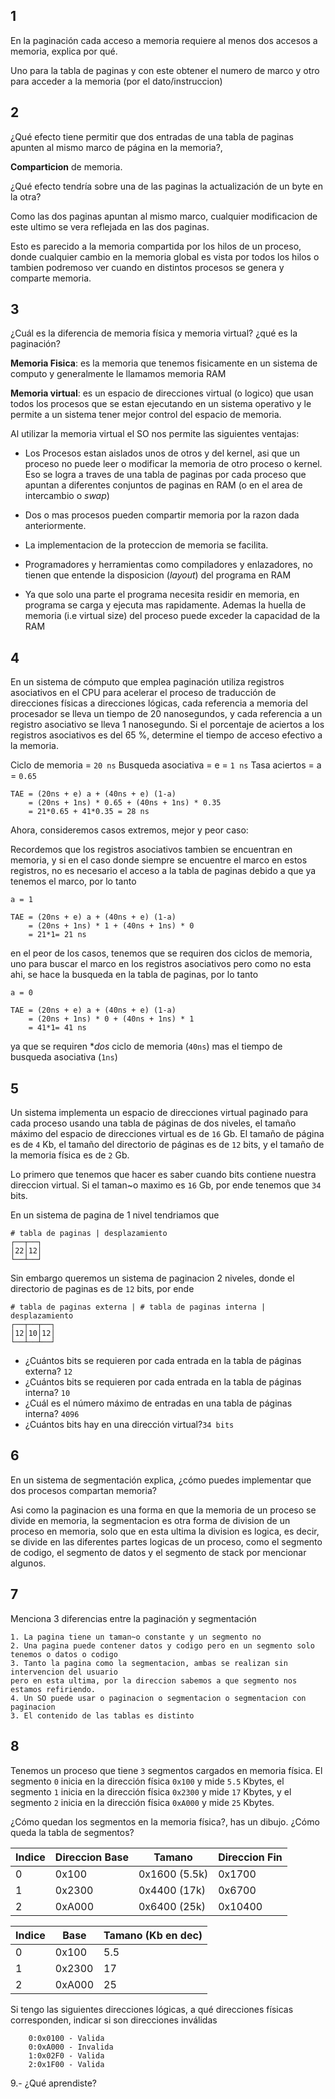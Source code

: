 ## 1 

En la paginación cada acceso a memoria requiere al menos dos accesos a memoria, explica por qué.

Uno para la tabla de paginas y con este obtener el numero de marco y  otro para acceder a la memoria (por el dato/instruccion)

## 2

¿Qué efecto tiene permitir que dos entradas de una tabla de paginas apunten al mismo marco de página en la memoria?, 

 **Comparticion** de memoria. 
 
¿Qué efecto tendría sobre una de las paginas la actualización de un byte en la otra?

Como las dos paginas apuntan al mismo marco, cualquier modificacion de este ultimo se vera reflejada en las
dos paginas.

Esto es parecido a la memoria compartida por los hilos de un proceso, donde cualquier cambio en la memoria global
es vista por todos los hilos o tambien podremoso ver cuando en distintos procesos se genera y comparte
memoria.

## 3

¿Cuál es la diferencia de memoria física y memoria virtual? ¿qué es la paginación?

**Memoria Fisica**: es la memoria que tenemos fisicamente en un sistema de computo y generalmente le llamamos
memoria RAM

**Memoria virtual**: es un espacio de direcciones virtual (o logico)
que usan todos los procesos que se estan ejecutando en un sistema operativo y le permite a un sistema tener
mejor control del espacio de memoria. 

Al utilizar la memoria virtual el SO nos permite las siguientes ventajas:

- Los Procesos estan aislados unos de otros y del kernel, asi que un proceso no puede leer o modificar
la memoria de otro proceso o kernel. Eso se logra a traves de una tabla de paginas por cada proceso
que apuntan a diferentes conjuntos de paginas en RAM (o en el area de intercambio o *swap*)

- Dos o mas procesos pueden compartir memoria por la razon dada anteriormente.

- La implementacion de la proteccion de memoria se facilita.

- Programadores y herramientas como compiladores y enlazadores, no tienen que entende la disposicion (*layout*)
del programa en RAM

- Ya que solo una parte el programa necesita residir en memoria, en programa se carga y ejecuta mas rapidamente.
Ademas la huella de memoria (i.e virtual size) del proceso puede exceder la capacidad de la RAM

## 4

En un sistema de cómputo que emplea paginación utiliza registros asociativos en el CPU para acelerar 
el proceso de traducción de direcciones físicas a direcciones lógicas, cada referencia a memoria del procesador 
se lleva un tiempo de 20 nanosegundos, y cada referencia a un registro asociativo se lleva 1 nanosegundo. 
Si el porcentaje de aciertos a los registros asociativos es del 65 %, determine el tiempo de acceso efectivo a la memoria.

Ciclo de memoria = `20 ns`
Busqueda asociativa = e = `1 ns`
Tasa aciertos = a = `0.65`

```
TAE = (20ns + e) a + (40ns + e) (1-a)
    = (20ns + 1ns) * 0.65 + (40ns + 1ns) * 0.35
    = 21*0.65 + 41*0.35 = 28 ns
```

Ahora, consideremos  casos extremos, mejor y peor caso:


Recordemos que los registros asociativos tambien se encuentran en memoria, y si en el caso donde
siempre se encuentre el marco en estos registros, no es necesario el acceso a la tabla
de paginas debido a que ya tenemos el marco, por lo tanto


```
a = 1

TAE = (20ns + e) a + (40ns + e) (1-a)
    = (20ns + 1ns) * 1 + (40ns + 1ns) * 0
    = 21*1= 21 ns
```

en el peor de los casos, tenemos que se requiren dos ciclos de memoria, uno para buscar el marco
en los registros asociativos pero como no esta ahi, se hace la busqueda en la tabla de paginas,
por lo tanto

```
a = 0

TAE = (20ns + e) a + (40ns + e) (1-a)
    = (20ns + 1ns) * 0 + (40ns + 1ns) * 1
    = 41*1= 41 ns
```
ya que se requiren **dos* ciclo de memoria (`40ns`) mas el tiempo de busqueda asociativa (`1ns`)

## 5

Un sistema implementa un espacio de direcciones virtual paginado para cada proceso usando una tabla de páginas de dos niveles, el
tamaño máximo del espacio de direcciones virtual es de `16` Gb. El tamaño de página es de `4` Kb, el tamaño del directorio de
páginas es de `12` bits, y el tamaño de la memoria física es de `2` Gb.

Lo primero que tenemos que hacer es saber cuando bits contiene nuestra direccion virtual. Si el taman~o maximo es `16` Gb, por
ende tenemos que `34` bits.

En un sistema de pagina de 1 nivel tendriamos que


```
# tabla de paginas | desplazamiento
┌──┬──┐
│22│12│
└──┴──┘
```

Sin embargo queremos un sistema de paginacion 2 niveles, donde el directorio de paginas es de `12` bits, por ende

```
# tabla de paginas externa | # tabla de paginas interna | desplazamiento
┌──┬──┬──┐
│12│10│12│
└──┴──┴──┘
```

- ¿Cuántos bits se requieren por cada entrada en la tabla de páginas externa? `12`
- ¿Cuántos bits se requieren por cada entrada en la tabla de páginas interna? `10`
- ¿Cuál es el número máximo de entradas en una tabla de páginas interna? `4096`
- ¿Cuántos bits hay en una dirección virtual?`34 bits`

## 6

En un sistema de segmentación explica, ¿cómo puedes implementar que dos procesos compartan memoria?

Asi como la paginacion es una forma en que la memoria de un proceso se divide en memoria, la segmentacion es otra
forma de division de un proceso en memoria, solo que en esta ultima la division es logica, es decir, se divide
en las diferentes partes logicas de un proceso, como el segmento de codigo, el segmento de datos y el
segmento de stack por mencionar algunos.

## 7

Menciona 3 diferencias entre la paginación y segmentación

	1. La pagina tiene un taman~o constante y un segmento no
    2. Una pagina puede contener datos y codigo pero en un segmento solo tenemos o datos o codigo
    3. Tanto la pagina como la segmentacion, ambas se realizan sin intervencion del usuario
    pero en esta ultima, por la direccion sabemos a que segmento nos estamos refiriendo.
    4. Un SO puede usar o paginacion o segmentacion o segmentacion con paginacion
	3. El contenido de las tablas es distinto

## 8

Tenemos un proceso que tiene `3` segmentos cargados en memoria física. El segmento `0` inicia en la dirección física `0x100` 
y mide `5.5` Kbytes,  el segmento  `1` inicia en la dirección física `0x2300` y mide `17` Kbytes,  y el segmento `2` inicia en la dirección física 
`0xA000` y mide `25` Kbytes.

¿Cómo quedan los segmentos en la memoria física?, has un dibujo.
¿Cómo queda la tabla de segmentos?

| Indice      | Direccion Base | Tamano        | Direccion Fin  |
| ----------- | -----------    | --------------| -------------- |
| 0           | 0x100          | 0x1600 (5.5k) | 0x1700         |
| 1           | 0x2300         | 0x4400 (17k)  | 0x6700         |
| 2           | 0xA000         | 0x6400 (25k)  | 0x10400        |



| Indice      | Base        | Tamano (Kb en dec) |
| ----------- | ----------- | ----------- |
| 0           | 0x100       | 5.5         |
| 1           | 0x2300      | 17          |
| 2           | 0xA000      | 25          |


Si tengo las siguientes direcciones lógicas, a qué direcciones físicas corresponden, indicar si son direcciones inválidas

```
    0:0x0100 - Valida
    0:0xA000 - Invalida
    1:0x02F0 - Valida
    2:0x1F00 - Valida
```

9.- ¿Qué aprendiste?
